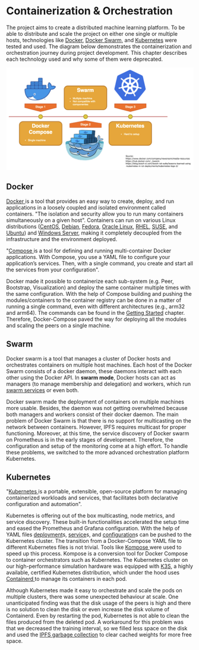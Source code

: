 # Containerization & Orchestration

The project aims to create a distributed machine learning platform. To be able to distribute and scale the project on either one single or multiple hosts, technologies like [Docker](https://www.docker.com/), [Docker Swarm](https://docs.docker.com/engine/swarm/), and [Kubernetes](https://kubernetes.io/) were tested and used. The diagram below demonstrates the containerization and orchestration journey during project development. This chapter describes each technology used and why some of them were deprecated.

![Containerization &amp; Orchestration](../.gitbook/assets/image.png)

## Docker

[Docker ](https://www.docker.com)is a tool that provides an easy way to create, deploy, and run applications in a loosely coupled and isolated environment called containers. "The isolation and security allow you to run many containers simultaneously on a given host". Containers can run on various Linux distributions \([CentOS](https://hub.docker.com/editions/community/docker-ce-server-centos), [Debian](https://hub.docker.com/editions/community/docker-ce-server-debian), [Fedora](https://hub.docker.com/editions/community/docker-ce-server-fedora), [Oracle Linux](https://hub.docker.com/editions/enterprise/docker-ee-server-oraclelinux), [RHEL](https://hub.docker.com/editions/enterprise/docker-ee-server-rhel), [SUSE](https://hub.docker.com/editions/enterprise/docker-ee-server-sles), and [Ubuntu](https://hub.docker.com/editions/community/docker-ce-server-ubuntu)\) and [Windows Server](https://hub.docker.com/editions/enterprise/docker-ee-server-windows), making it completely decoupled from the infrastructure and the environment deployed.

"[Compose ](https://docs.docker.com/compose/)is a tool for defining and running multi-container Docker applications. With Compose, you use a YAML file to configure your application’s services. Then, with a single command, you create and start all the services from your configuration".

Docker made it possible to containerize each sub-system \(e.g. Peer, Bootstrap, Visualization\) and deploy the same container multiple times with the same configuration. With the help of Compose building and pushing the modules/containers to the container registry can be done in a matter of running a single command, even with different architectures \(e.g., arm32 and arm64\). The commands can be found in the [Getting Started](https://app.gitbook.com/@hpimpss2020/s/documentation/~/drafts/-MHplcW0F9U5Z8hpQqvE/getting-started#building-and-pushing-images) chapter. Therefore, Docker-Compose paved the way for deploying all the modules and scaling the peers on a single machine.

## Swarm

Docker swarm is a tool that manages a cluster of Docker hosts and orchestrates containers on multiple host machines. Each host of the Docker Swarm consists of a docker daemon, these daemons interact with each other using the Docker API. In **swarm mode**, Docker hosts can act as managers \(to manage membership and delegation\) and workers, which run [swarm services](https://docs.docker.com/engine/swarm/key-concepts/#services-and-tasks) or even both. 

Docker swarm made the deployment of containers on multiple machines more usable. Besides, the daemon was not getting overwhelmed because both managers and workers consist of their docker daemon. The main problem of Docker Swarm is that there is no support for multicasting on the network between containers. However, IPFS requires multicast for proper functioning. Moreover, at this time, the service discovery of Docker swarm on Prometheus is in the early stages of development. Therefore, the configuration and setup of the monitoring come at a high effort. To handle these problems, we switched to the more advanced orchestration platform Kubernetes.

## Kubernetes

"[Kubernetes ](https://kubernetes.io/docs/concepts/overview/what-is-kubernetes/)is a portable, extensible, open-source platform for managing containerized workloads and services, that facilitates both declarative configuration and automation".

Kubernetes is offering out of the box multicasting, node metrics, and service discovery. These built-in functionalities accelerated the setup time and eased the Prometheus and Grafana configuration. With the help of YAML files [deployment](https://kubernetes.io/docs/concepts/workloads/controllers/deployment/)s, [service](https://kubernetes.io/docs/concepts/services-networking/service/)s, and [configuration](https://kubernetes.io/docs/concepts/configuration/configmap/)s can be pushed to the Kubernetes cluster. The transition from a Docker-Compose YAML file to different Kubernetes files is not trivial. Tools like [Kompose ](https://kompose.io/)were used to speed up this process. Kompose is a conversion tool for Docker Compose to container orchestrators such as Kubernetes. The Kubernetes cluster on our high-performance simulation hardware was equipped with [K3S](https://k3s.io/), a highly available, certified Kubernetes distribution, which under the hood uses [Containerd ](https://containerd.io/)to manage its containers in each pod. 

Although Kubernetes made it easy to orchestrate and scale the pods on multiple clusters, there was some unexpected behaviour at scale. One unanticipated finding was that the disk usage of the peers is high and there is no solution to clean the disk or even increase the disk volume of Containerd. Even by restarting the pod, Kubernetes is not able to clean the files produced from the deleted pod. A workaround for this problem was that we decreased the training interval, so we filled less space on the disk and used the [IPFS garbage collection](https://www.ctrl.blog/entry/ipfs-repo-cache-gc.html#:~:text=A%20common%20myth%20perpetuated%20by,to%20run%20on%20a%20schedule.) to clear cached weights for more free space.

